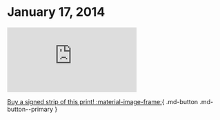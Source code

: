 # January 17, 2014

![](https://www.achewood.com/comic.php?date=01172014)

[Buy a signed strip of this print! :material-image-frame:](https://achewood-holiday-pop-up.myshopify.com/products/strip#01172014){ .md-button .md-button--primary }
